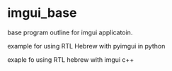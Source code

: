 # imgui_base
base program outline for imgui applicatoin. 

example for using RTL Hebrew with pyimgui in python


exaple fo using RTL hebrew with imgui c++



